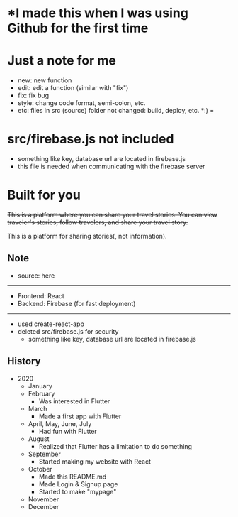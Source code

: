 *I made this when I was using Github for the first time
===


Just a note for me
===

* new: new function
* edit: edit a function (similar with "fix")
* fix: fix bug
* style: change code format, semi-colon, etc.
* etc: files in src (source) folder not changed: build, deploy, etc.
*:) = 

src/firebase.js not included
===
* something like key, database url are located in firebase.js
* this file is needed when communicating with the firebase server

Built for you 
===

~~This is a platform where you can share your travel stories. You can view traveler's stories, follow travelers, and share your travel story.~~


This is a platform for sharing stories(, not information).

Note
---

* source: here
---
* Frontend: React
* Backend: Firebase (for fast deployment)
---
* used create-react-app
* deleted src/firebase.js for security
  - something like key, database url are located in firebase.js



History
---

* 2020
  - January
  - February
    + Was interested in Flutter
  - March
    + Made a first app with Flutter
  - April, May, June, July
    + Had fun with Flutter
  - August
    + Realized that Flutter has a limitation to do something
  - September
    + Started making my website with React
  - October
    + Made this README.md
    + Made Login & Signup page
    + Started to make "mypage"
  - November
  - December
